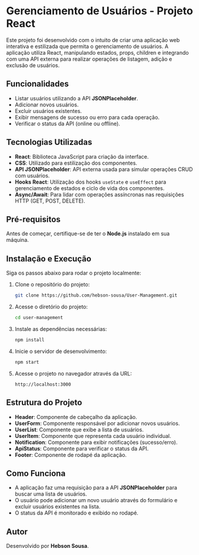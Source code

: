 # Gerenciamento de Usuários - Projeto React

Este projeto foi desenvolvido com o intuito de criar uma aplicação web interativa e estilizada que permita o gerenciamento de usuários. A aplicação utiliza React, manipulando estados, props, children e integrando com uma API externa para realizar operações de listagem, adição e exclusão de usuários.

## Funcionalidades

- Listar usuários utilizando a API **JSONPlaceholder**.
- Adicionar novos usuários.
- Excluir usuários existentes.
- Exibir mensagens de sucesso ou erro para cada operação.
- Verificar o status da API (online ou offline).

## Tecnologias Utilizadas

- **React**: Biblioteca JavaScript para criação da interface.
- **CSS**: Utilizado para estilização dos componentes.
- **API JSONPlaceholder**: API externa usada para simular operações CRUD com usuários.
- **Hooks React**: Utilização dos hooks `useState` e `useEffect` para gerenciamento de estados e ciclo de vida dos componentes.
- **Async/Await**: Para lidar com operações assíncronas nas requisições HTTP (GET, POST, DELETE).

## Pré-requisitos

Antes de começar, certifique-se de ter o **Node.js** instalado em sua máquina.

## Instalação e Execução

Siga os passos abaixo para rodar o projeto localmente:

1. Clone o repositório do projeto:

   ```bash
   git clone https://github.com/hebson-sousa/User-Management.git
   ```

2. Acesse o diretório do projeto:

   ```bash
   cd user-management
   ```

3. Instale as dependências necessárias:

   ```bash
   npm install
   ```

4. Inicie o servidor de desenvolvimento:

   ```bash
   npm start
   ```

5. Acesse o projeto no navegador através da URL:

   ```
   http://localhost:3000
   ```

## Estrutura do Projeto

- **Header**: Componente de cabeçalho da aplicação.
- **UserForm**: Componente responsável por adicionar novos usuários.
- **UserList**: Componente que exibe a lista de usuários.
- **UserItem**: Componente que representa cada usuário individual.
- **Notification**: Componente para exibir notificações (sucesso/erro).
- **ApiStatus**: Componente para verificar o status da API.
- **Footer**: Componente de rodapé da aplicação.

## Como Funciona

- A aplicação faz uma requisição para a API **JSONPlaceholder** para buscar uma lista de usuários.
- O usuário pode adicionar um novo usuário através do formulário e excluir usuários existentes na lista.
- O status da API é monitorado e exibido no rodapé.

## Autor

Desenvolvido por **Hebson Sousa**.
